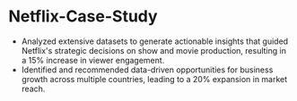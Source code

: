 # Netflix-Case-Study

- Analyzed extensive datasets to generate actionable insights that guided Netflix's strategic decisions on
show and movie production, resulting in a 15% increase in viewer engagement.
- Identified and recommended data-driven opportunities for business growth across multiple countries,
leading to a 20% expansion in market reach.
